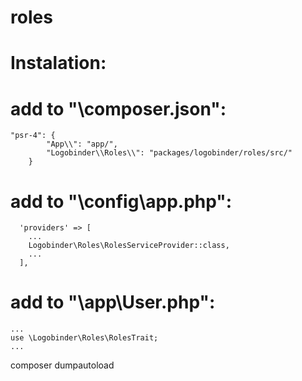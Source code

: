 # roles



# Instalation: 


# add to "\composer.json":
    "psr-4": {
            "App\\": "app/",
            "Logobinder\\Roles\\": "packages/logobinder/roles/src/"
        }

# add to "\config\app.php":
      'providers' => [
        ...
        Logobinder\Roles\RolesServiceProvider::class,
        ...
      ],


# add to "\app\User.php":
    ...
    use \Logobinder\Roles\RolesTrait;
    ...


composer dumpautoload
